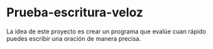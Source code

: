 # Prueba-escritura-veloz
La idea de este proyecto es crear un programa que evalúe cuan rápido puedes escribir una oración de manera precisa. 
